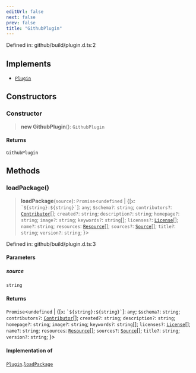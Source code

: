 ```yaml
---
editUrl: false
next: false
prev: false
title: "GithubPlugin"
---
```


Defined in: github/build/plugin.d.ts:2

## Implements

- [`Plugin`](/reference/dpkit/plugin/)

## Constructors

### Constructor

> **new GithubPlugin**(): `GithubPlugin`

#### Returns

`GithubPlugin`

## Methods

### loadPackage()

> **loadPackage**(`source`): `Promise`\<`undefined` \| \{[`x`: `` `${string}:${string}` ``]: `any`; `$schema?`: `string`; `contributors?`: [`Contributor`](/reference/dpkit/contributor/)[]; `created?`: `string`; `description?`: `string`; `homepage?`: `string`; `image?`: `string`; `keywords?`: `string`[]; `licenses?`: [`License`](/reference/dpkit/license/)[]; `name?`: `string`; `resources`: [`Resource`](/reference/dpkit/resource/)[]; `sources?`: [`Source`](/reference/dpkit/source/)[]; `title?`: `string`; `version?`: `string`; \}\>

Defined in: github/build/plugin.d.ts:3

#### Parameters

##### source

`string`

#### Returns

`Promise`\<`undefined` \| \{[`x`: `` `${string}:${string}` ``]: `any`; `$schema?`: `string`; `contributors?`: [`Contributor`](/reference/dpkit/contributor/)[]; `created?`: `string`; `description?`: `string`; `homepage?`: `string`; `image?`: `string`; `keywords?`: `string`[]; `licenses?`: [`License`](/reference/dpkit/license/)[]; `name?`: `string`; `resources`: [`Resource`](/reference/dpkit/resource/)[]; `sources?`: [`Source`](/reference/dpkit/source/)[]; `title?`: `string`; `version?`: `string`; \}\>

#### Implementation of

[`Plugin`](/reference/dpkit/plugin/).[`loadPackage`](/reference/dpkit/plugin/#loadpackage)
